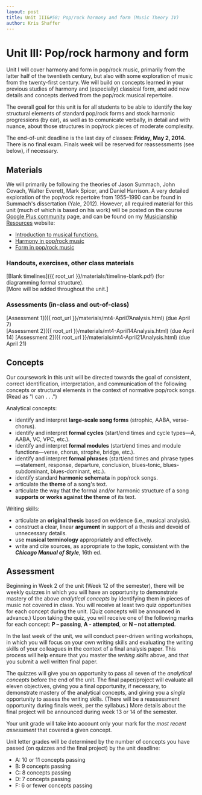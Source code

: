 ```yaml
---
layout: post
title: Unit III&#58; Pop/rock harmony and form (Music Theory IV)
author: Kris Shaffer
---
```


# Unit III: Pop/rock harmony and form #

Unit I will cover harmony and form in pop/rock music, primarily from the latter half of the twentieth century, but also with some exploration of music from the twenty-first century. We will build on concepts learned in your previous studies of harmony and (especially) classical form, and add new details and concepts derived from the pop/rock musical repertoire.

The overall goal for this unit is for all students to be able to identify the key structural elements of standard pop/rock forms and stock harmonic progressions (by ear), as well as to comunicate verbally, in detail and with nuance, about those structures in pop/rock pieces of moderate complexity.

The end-of-unit deadline is the last day of classes: **Friday, May 2, 2014.** There is no final exam. Finals week will be reserved for reassessments (see below), if necessary.

## Materials ##

We will primarily be following the theories of Jason Summach, John Covach, Walter Everett, Mark Spicer, and Daniel Harrison. A very detailed exploration of the pop/rock repertoire from 1955–1990 can be found in Summach's dissertation (Yale, 2012). However, all required material for this unit (much of which is based on his work) will be posted on the course [Google Plus community](https://plus.google.com/u/1/communities/118350994807708327963) page, and can be found on my [Musicianship Resources](http://kris.shaffermusic.com/musicianship) website:

- [Introduction to musical functions.](http://kris.shaffermusic.com/musicianship/functions.html)  
- [Harmony in pop/rock music](http://kris.shaffermusic.com/musicianship/popRockHarmony.html)  
- [Form in pop/rock music](http://kris.shaffermusic.com/musicianship/popRockForm.html)  


### Handouts, exercises, other class materials ###

[Blank timelines]({{ root_url }}/materials/timeline-blank.pdf) (for diagramming formal structure).  
[More will be added throughout the unit.]

### Assessments (in-class and out-of-class) ###

[Assessment 1]({{ root_url }}/materials/mt4-April7Analysis.html) (due April 7)  
[Assessment 2]({{ root_url }}/materials/mt4-April14Analysis.html) (due April 14)
[Assessment 2]({{ root_url }}/materials/mt4-April21Analysis.html) (due April 21)

## Concepts ##

Our coursework in this unit will be directed towards the goal of consistent, correct identification, interpretation, and communication of the following concepts or structural elements in the context of normative pop/rock songs. (Read as "I can . . .")

Analytical concepts:

- identify and interpret **large-scale song forms** (strophic, AABA, verse-chorus).  
- identify and interpret **formal cycles** (start/end times and cycle types—A, AABA, VC, VPC, etc.).  
- identify and interpret **formal modules** (start/end times and module functions—verse, chorus, strophe, bridge, etc.).  
- identify and interpret **formal phrases** (start/end times and phrase types—statement, response, departure, conclusion, blues-tonic, blues-subdominant, blues-dominant, etc.).  
- identify standard **harmonic schemata** in pop/rock songs.  
- articulate the **theme** of a song's text.  
- articulate the way that the formal and/or harmonic structure of a song **supports or works against the theme** of its text.

Writing skills:

- articulate an **original thesis** based on evidence (i.e., musical analysis).  
- construct a clear, linear **argument** in support of a thesis and devoid of unnecessary details.  
- use **musical terminology** appropriately and effectively.  
- write and cite sources, as appropriate to the topic, consistent with the ***Chicago Manual of Style***, 16th ed.  


## Assessment ##

Beginning in Week 2 of the unit (Week 12 of the semester), there will be weekly quizzes in which you will have an opportunity to demonstrate mastery of the above *analytical concepts* by identifying them in pieces of music not covered in class. You will receive at least two quiz opportunities for each concept during the unit. (Quiz concepts will be announced in advance.) Upon taking the quiz, you will receive one of the following marks for each concept: **P – passing**, **A - attempted**, or **N – not attempted**. 

In the last week of the unit, we will conduct peer-driven writing workshops, in which you will focus on your own writing skills and evaluating the writing skills of your colleagues in the context of a final analysis paper. This process will help ensure that you master the *writing skills* above, and that you submit a well written final paper.

The quizzes will give you an opportunity to pass all seven of the *analytical concepts* before the end of the unit. The final paper/project will evaluate all eleven objectives, giving you a final opportunity, if necessary, to demonstrate mastery of the analytical concepts, and giving you a *single* opportunity to assess the writing skills. (There will be a reassessment opportunity during finals week, per the syllabus.) More details about the final project will be announced during week 13 or 14 of the semester.

Your unit grade will take into account only your mark for the *most recent assessment* that covered a given concept.

Unit letter grades will be determined by the number of concepts you have passed (on quizzes and the final project) by the unit deadline:

- A: 10 or 11 concepts passing
- B: 9 concepts passing  
- C: 8 concepts passing  
- D: 7 concepts passing  
- F: 6 or fewer concepts passing


